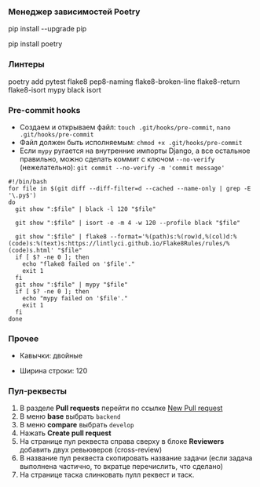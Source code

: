 ### Менеджер зависимостей Poetry

pip install --upgrade pip

pip install poetry

### Линтеры

poetry add pytest flake8 pep8-naming flake8-broken-line flake8-return flake8-isort mypy black isort

### Pre-commit hooks

- Создаем и открываем файл: `touch .git/hooks/pre-commit`, `nano .git/hooks/pre-commit`
- Файл должен быть исполняемым: `chmod +x .git/hooks/pre-commit`
- Если `mypy` ругается на внутренние импорты Django, а все остальное правильно, можно сделать коммит с ключом `--no-verify` (нежелательно): `git commit --no-verify -m 'commit message'`

```
#!/bin/bash
for file in $(git diff --diff-filter=d --cached --name-only | grep -E '\.py$')
do
  git show ":$file" | black -l 120 "$file"
  
  git show ":$file" | isort -e -m 4 -w 120 --profile black "$file"
  
  git show ":$file" | flake8 --format='%(path)s:%(row)d,%(col)d:%(code)s:%(text)s:https://lintlyci.github.io/Flake8Rules/rules/%(code)s.html' "$file"
  if [ $? -ne 0 ]; then
    echo "flake8 failed on '$file'."
    exit 1
  fi
  git show ":$file" | mypy "$file"
  if [ $? -ne 0 ]; then
    echo "mypy failed on '$file'."
    exit 1
  fi
done
```


### Прочее


- Кавычки: двойные

- Ширина строки: 120


### Пул-реквесты


 1. В разделе **Pull requests** перейти по ссылке [New Pull request](https://github.com/international-team-management/team-platform/pulls)
 2. В меню **base** выбрать `backend`
 3. В меню **compare** выбрать `develop`
 4. Нажать **Create pull request**
 5. На странице пул реквеста справа сверху в блоке **Reviewers** добавить двух ревьюверов (cross-review)
 6. В название пул реквеста скопировать название задачи (если задача выполнена частично, то вкратце перечислить, что сделано)
 7. На странице таска слинковать пулл реквест и таск.

